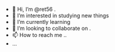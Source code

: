 - 👋 Hi, I’m @ret56 .
- 👀 I’m interested in studying new things
- 🌱 I’m currently learning 
- 💞️ I’m looking to collaborate on .
- 📫 How to reach me ..
- ...

<!---
ret56/ret56 is a ✨ special ✨ repository because its `README.md` (this file) appears on your GitHub profile.
You can click the Preview link to take a look at your changes.
--->
